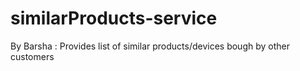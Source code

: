 # similarProducts-service
By Barsha :  Provides list of similar products/devices bough by other customers
